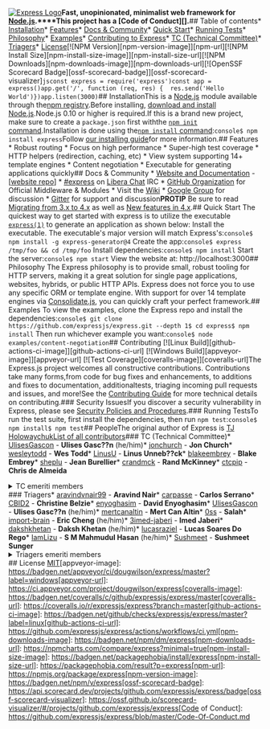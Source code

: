 [![Express Logo](https://i.cloudup.com/zfY6lL7eFa-3000x3000.png)](http://expressjs.com/)**Fast, unopinionated, minimalist web framework for [Node.js](http://nodejs.org).****This project has a [Code of Conduct][].**## Table of contents* [Installation](#Installation)* [Features](#Features)* [Docs & Community](#docs--community)* [Quick Start](#Quick-Start)* [Running Tests](#Running-Tests)* [Philosophy](#Philosophy)* [Examples](#Examples)* [Contributing to Express](#Contributing)* [TC (Technical Committee)](#tc-technical-committee)* [Triagers](#triagers)* [License](#license)[![NPM Version][npm-version-image]][npm-url][![NPM Install Size][npm-install-size-image]][npm-install-size-url][![NPM Downloads][npm-downloads-image]][npm-downloads-url][![OpenSSF Scorecard Badge][ossf-scorecard-badge]][ossf-scorecard-visualizer]```jsconst express = require('express')const app = express()app.get('/', function (req, res) {  res.send('Hello World')})app.listen(3000)```## InstallationThis is a [Node.js](https://nodejs.org/en/) module available through the[npm registry](https://www.npmjs.com/).Before installing, [download and install Node.js](https://nodejs.org/en/download/).Node.js 0.10 or higher is required.If this is a brand new project, make sure to create a `package.json` first withthe [`npm init` command](https://docs.npmjs.com/creating-a-package-json-file).Installation is done using the[`npm install` command](https://docs.npmjs.com/getting-started/installing-npm-packages-locally):```console$ npm install express```Follow [our installing guide](http://expressjs.com/en/starter/installing.html)for more information.## Features  * Robust routing  * Focus on high performance  * Super-high test coverage  * HTTP helpers (redirection, caching, etc)  * View system supporting 14+ template engines  * Content negotiation  * Executable for generating applications quickly## Docs & Community  * [Website and Documentation](http://expressjs.com/) - [[website repo](https://github.com/expressjs/expressjs.com)]  * [#express](https://web.libera.chat/#express) on [Libera Chat](https://libera.chat) IRC  * [GitHub Organization](https://github.com/expressjs) for Official Middleware & Modules  * Visit the [Wiki](https://github.com/expressjs/express/wiki)  * [Google Group](https://groups.google.com/group/express-js) for discussion  * [Gitter](https://gitter.im/expressjs/express) for support and discussion**PROTIP** Be sure to read [Migrating from 3.x to 4.x](https://github.com/expressjs/express/wiki/Migrating-from-3.x-to-4.x) as well as [New features in 4.x](https://github.com/expressjs/express/wiki/New-features-in-4.x).## Quick Start  The quickest way to get started with express is to utilize the executable [`express(1)`](https://github.com/expressjs/generator) to generate an application as shown below:  Install the executable. The executable's major version will match Express's:```console$ npm install -g express-generator@4```  Create the app:```console$ express /tmp/foo && cd /tmp/foo```  Install dependencies:```console$ npm install```  Start the server:```console$ npm start```  View the website at: http://localhost:3000## Philosophy  The Express philosophy is to provide small, robust tooling for HTTP servers, making  it a great solution for single page applications, websites, hybrids, or public  HTTP APIs.  Express does not force you to use any specific ORM or template engine. With support for over  14 template engines via [Consolidate.js](https://github.com/tj/consolidate.js),  you can quickly craft your perfect framework.## Examples  To view the examples, clone the Express repo and install the dependencies:```console$ git clone https://github.com/expressjs/express.git --depth 1$ cd express$ npm install```  Then run whichever example you want:```console$ node examples/content-negotiation```## Contributing  [![Linux Build][github-actions-ci-image]][github-actions-ci-url]  [![Windows Build][appveyor-image]][appveyor-url]  [![Test Coverage][coveralls-image]][coveralls-url]The Express.js project welcomes all constructive contributions. Contributions take many forms,from code for bug fixes and enhancements, to additions and fixes to documentation, additionaltests, triaging incoming pull requests and issues, and more!See the [Contributing Guide](Contributing.md) for more technical details on contributing.### Security IssuesIf you discover a security vulnerability in Express, please see [Security Policies and Procedures](Security.md).### Running TestsTo run the test suite, first install the dependencies, then run `npm test`:```console$ npm install$ npm test```## PeopleThe original author of Express is [TJ Holowaychuk](https://github.com/tj)[List of all contributors](https://github.com/expressjs/express/graphs/contributors)### TC (Technical Committee)* [UlisesGascon](https://github.com/UlisesGascon) - **Ulises Gasc??n** (he/him)* [jonchurch](https://github.com/jonchurch) - **Jon Church*** [wesleytodd](https://github.com/wesleytodd) - **Wes Todd*** [LinusU](https://github.com/LinusU) - **Linus Unneb??ck*** [blakeembrey](https://github.com/blakeembrey) - **Blake Embrey*** [sheplu](https://github.com/sheplu) - **Jean Burellier*** [crandmck](https://github.com/crandmck) - **Rand McKinney*** [ctcpip](https://github.com/ctcpip) - **Chris de Almeida**<details><summary>TC emeriti members</summary>#### TC emeriti members  * [dougwilson](https://github.com/dougwilson) - **Douglas Wilson**  * [hacksparrow](https://github.com/hacksparrow) - **Hage Yaapa**  * [jonathanong](https://github.com/jonathanong) - **jongleberry**  * [niftylettuce](https://github.com/niftylettuce) - **niftylettuce**  * [troygoode](https://github.com/troygoode) - **Troy Goode**</details>### Triagers* [aravindvnair99](https://github.com/aravindvnair99) - **Aravind Nair*** [carpasse](https://github.com/carpasse) - **Carlos Serrano*** [CBID2](https://github.com/CBID2) - **Christine Belzie*** [enyoghasim](https://github.com/enyoghasim) - **David Enyoghasim*** [UlisesGascon](https://github.com/UlisesGascon) - **Ulises Gasc??n** (he/him)* [mertcanaltin](https://github.com/mertcanaltin) - **Mert Can Altin*** [0ss](https://github.com/0ss) - **Salah*** [import-brain](https://github.com/import-brain) - **Eric Cheng** (he/him)* [3imed-jaberi](https://github.com/3imed-jaberi) - **Imed Jaberi*** [dakshkhetan](https://github.com/dakshkhetan) - **Daksh Khetan** (he/him)* [lucasraziel](https://github.com/lucasraziel) - **Lucas Soares Do Rego*** [IamLizu](https://github.com/IamLizu) - **S M Mahmudul Hasan** (he/him)* [Sushmeet](https://github.com/Sushmeet) - **Sushmeet Sunger**<details><summary>Triagers emeriti members</summary>#### Emeritus Triagers  * [AuggieH](https://github.com/AuggieH) - **Auggie Hudak**  * [G-Rath](https://github.com/G-Rath) - **Gareth Jones**  * [MohammadXroid](https://github.com/MohammadXroid) - **Mohammad Ayashi**  * [NawafSwe](https://github.com/NawafSwe) - **Nawaf Alsharqi**  * [NotMoni](https://github.com/NotMoni) - **Moni**  * [VigneshMurugan](https://github.com/VigneshMurugan) - **Vignesh Murugan**  * [davidmashe](https://github.com/davidmashe) - **David Ashe**  * [digitaIfabric](https://github.com/digitaIfabric) - **David**  * [e-l-i-s-e](https://github.com/e-l-i-s-e) - **Elise Bonner**  * [fed135](https://github.com/fed135) - **Frederic Charette**  * [firmanJS](https://github.com/firmanJS) - **Firman Abdul Hakim**  * [getspooky](https://github.com/getspooky) - **Yasser Ameur**  * [ghinks](https://github.com/ghinks) - **Glenn**  * [ghousemohamed](https://github.com/ghousemohamed) - **Ghouse Mohamed**  * [gireeshpunathil](https://github.com/gireeshpunathil) - **Gireesh Punathil**  * [jake32321](https://github.com/jake32321) - **Jake Reed**  * [jonchurch](https://github.com/jonchurch) - **Jon Church**  * [lekanikotun](https://github.com/lekanikotun) - **Troy Goode**  * [marsonya](https://github.com/marsonya) - **Lekan Ikotun**  * [mastermatt](https://github.com/mastermatt) - **Matt R. Wilson**  * [maxakuru](https://github.com/maxakuru) - **Max Edell**  * [mlrawlings](https://github.com/mlrawlings) - **Michael Rawlings**  * [rodion-arr](https://github.com/rodion-arr) - **Rodion Abdurakhimov**  * [sheplu](https://github.com/sheplu) - **Jean Burellier**  * [tarunyadav1](https://github.com/tarunyadav1) - **Tarun yadav**  * [tunniclm](https://github.com/tunniclm) - **Mike Tunnicliffe**</details>## License  [MIT](LICENSE)[appveyor-image]: https://badgen.net/appveyor/ci/dougwilson/express/master?label=windows[appveyor-url]: https://ci.appveyor.com/project/dougwilson/express[coveralls-image]: https://badgen.net/coveralls/c/github/expressjs/express/master[coveralls-url]: https://coveralls.io/r/expressjs/express?branch=master[github-actions-ci-image]: https://badgen.net/github/checks/expressjs/express/master?label=linux[github-actions-ci-url]: https://github.com/expressjs/express/actions/workflows/ci.yml[npm-downloads-image]: https://badgen.net/npm/dm/express[npm-downloads-url]: https://npmcharts.com/compare/express?minimal=true[npm-install-size-image]: https://badgen.net/packagephobia/install/express[npm-install-size-url]: https://packagephobia.com/result?p=express[npm-url]: https://npmjs.org/package/express[npm-version-image]: https://badgen.net/npm/v/express[ossf-scorecard-badge]: https://api.scorecard.dev/projects/github.com/expressjs/express/badge[ossf-scorecard-visualizer]: https://ossf.github.io/scorecard-visualizer/#/projects/github.com/expressjs/express[Code of Conduct]: https://github.com/expressjs/express/blob/master/Code-Of-Conduct.md